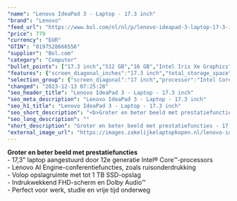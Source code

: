 ```yaml
---
"name": "Lenovo IdeaPad 3 - Laptop - 17.3 inch"
"brand": "Lenovo"
"feed_url": "https://www.bol.com/nl/nl/p/lenovo-ideapad-3-laptop-17-3-inch/9300000151986286"
"price": 779
"currency": "EUR"
"GTIN": "0197528666556"
"supplier": "Bol.com"
"category": "Computer"
"bullet_points": ["17.3 inch","512 GB","16 GB","Intel Iris Xe Graphics"]
"features": {"screen_diagonal_inches":"17.3 inch","total_storage_space":"512 GB","memory_size":"16 GB","graphics_card":"Intel Iris Xe Graphics"}
"selection_group": {"screen_diagonal":"17 inch","processor":"Intel Core i5","changed_price_past_3_days":false,"product_family":"Ideapad"}
"changed": "2023-12-13 07:25:28"
"seo_header_title": "Lenovo IdeaPad 3 - Laptop - 17.3 inch"
"seo_meta_description": "Lenovo IdeaPad 3 - Laptop - 17.3 inch"
"seo_h1_title": "Lenovo IdeaPad 3 - Laptop - 17.3 inch"
"seo_short_description": "<b>Groter en beter beeld met prestatiefuncties</b> <br />- 17,3\" laptop aangestuurd door 12e generatie Intel® Core™-processors <br />- Lenovo AI Engine-conferentiefuncties, zoals ruisonderdrukking <br />- Volop opslagruimte met tot 1 TB SSD-opslag <br />- Indrukwekkend FHD-scherm en Dolby Audio™ <br />- Perfect voor werk, studie en vrije tijd onderweg <br />."
"seo_long_description": ""
"short_description": "Groter en beter beeld met prestatiefuncties - 17,3\" laptop aangestuurd door 12e generatie Intel® Core™-processors - Lenovo AI Engine-conferentiefuncties, zoals ruisonderdrukking - Volop opslagruimte met tot 1 TB SSD-opslag - Indrukwekkend FHD-scherm en Dolby Audio™ - Perfect voor werk, studie en vrije tijd onderweg"
"external_image_url": "https://images.zakelijkelaptopkopen.nl/lenovo-ideapad-3-laptop-17-3-inch.webp"
---
```


<b>Groter en beter beeld met prestatiefuncties</b> <br />- 17,3" laptop aangestuurd door 12e generatie Intel® Core™-processors <br />- Lenovo AI Engine-conferentiefuncties, zoals ruisonderdrukking <br />- Volop opslagruimte met tot 1 TB SSD-opslag <br />- Indrukwekkend FHD-scherm en Dolby Audio™ <br />- Perfect voor werk, studie en vrije tijd onderweg <br />